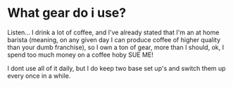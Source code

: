# What gear do i use?

Listen... I drink a lot of coffee, and I've already stated that I'm an at home barista (meaning, on any given day I can produce coffee of higher quality than your dumb franchise), so I own a ton of gear, more than I should, ok, I spend too much money on a coffee hoby SUE ME!

I dont use all of it daily, but I do keep two base set up's and switch them up every once in a while.